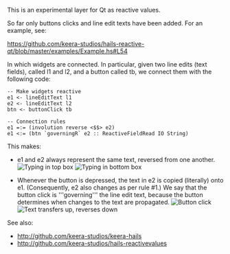 This is an experimental layer for Qt as reactive values.

So far only buttons clicks and line edit texts have been added. For an example,
see:

https://github.com/keera-studios/hails-reactive-qt/blob/master/examples/Example.hs#L54

In which widgets are connected. In particular, given two line edits (text fields),
called l1 and l2, and a button called tb, we connect them with the following code:

    -- Make widgets reactive
    e1 <- lineEditText l1
    e2 <- lineEditText l2
    btn <- buttonClick tb
    
    -- Connection rules
    e1 =:= (involution reverse <$$> e2)
    e1 <:= (btn `governingR` e2 :: ReactiveFieldRead IO String)

This makes:
- e1 and e2 always represent the same text, reversed from one another.
![Typing in top box](http://ivanperez-keera.github.com/images/screenshots/reactive-qt-type-box1.png "Type in top box")
![Typing in bottom box](http://ivanperez-keera.github.com/images/screenshots/reactive-qt-type-box2.png "Type in bottom box")

- Whenever the button is depressed, the text in e2 is copied (literally)
onto e1. (Consequently, e2 also changes as per rule #1.)
We say that the button click is '''governing''' the line edit text, because
the button determines when changes to the text are propagated.
![Button click](http://ivanperez-keera.github.com/images/screenshots/reactive-qt-button-click.png "Click the button")
![Text transfers up, reverses down](http://ivanperez-keera.github.com/images/screenshots/reactive-qt-button-click2.png "Text transfers up (rule 2), text reverses down (rule 1)")

See also:
- http://github.com/keera-studios/keera-hails
- http://github.com/keera-studios/hails-reactivevalues
